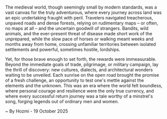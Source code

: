 
The medieval world, though seemingly small by modern standards, was a vast canvas for the truly adventurous, where every journey across land was an epic undertaking fraught with peril. Travelers navigated treacherous, unpaved roads and dense forests, relying on rudimentary maps – or often, no maps at all – and the uncertain goodwill of strangers. Bandits, wild animals, and the ever-present threat of disease made short work of the unprepared, while the slow pace of horses or walking meant weeks and months away from home, crossing unfamiliar territories between isolated settlements and powerful, sometimes hostile, lordships.

Yet, for those brave enough to set forth, the rewards were immeasurable. Beyond the immediate goals of trade, pilgrimage, or military campaign, lay the thrill of discovery: new cultures, dialects, and architectural wonders waiting to be unveiled. Each sunrise on the open road brought the promise of a fresh challenge, an opportunity to test one's mettle against the elements and the unknown. This was an era where the world felt boundless, where personal courage and resilience were the only true currency, and where every successful return journey was a tale worthy of a minstrel's song, forging legends out of ordinary men and women.

~ By Hozmi - 19 October 2025
